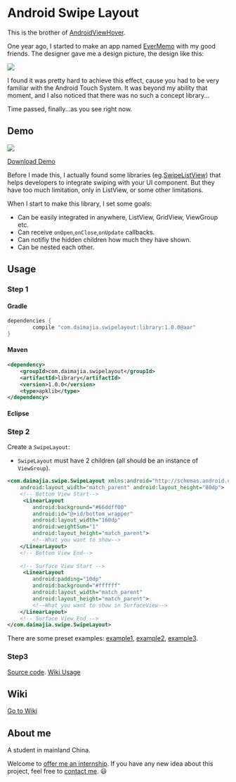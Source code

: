 # Android Swipe Layout

This is the brother of [AndroidViewHover](https://github.com/daimajia/AndroidViewHover).

One year ago, I started to make an app named [EverMemo](https://play.google.com/store/apps/details?id=com.zhan_dui.evermemo) with my good friends. The designer gave me a design picture, the design like this:

![](http://ww1.sinaimg.cn/mw690/610dc034jw1ejoquidvvsg208i0630u4.gif)

I found it was pretty hard to achieve this effect, cause you had to be very familiar with the Android Touch System. It was beyond my ability that moment, and I also noticed that there was no such a concept library...

Time passed, finally...as you see right now.

## Demo

![](http://ww2.sinaimg.cn/mw690/610dc034jw1ejoplapwtqg208n0e74dx.gif)

[Download Demo](https://github.com/daimajia/AndroidSwipeLayout/releases/download/v1.0.0/AndroidSwipeLayout-Demo-1.0.0.apk)

Before I made this, I actually found some libraries (eg.[SwipeListView](https://github.com/47deg/android-swipelistview)) that helps developers to integrate swiping with your UI component. But they have too much limitation, only in ListView, or some other limitations.

When I start to make this library, I set some goals:

- Can be easily integrated in anywhere, ListView, GridView, ViewGroup etc.
- Can receive `onOpen`,`onClose`,`onUpdate` callbacks.
- Can notifiy the hidden children how much they have shown.
- Can be nested each other.

## Usage

### Step 1
#### Gradle

```groovy
dependencies {
        compile "com.daimajia.swipelayout:library:1.0.0@aar"
}
```

#### Maven

```xml
<dependency>
    <groupId>com.daimajia.swipelayout</groupId>
    <artifactId>library</artifactId>
    <version>1.0.0</version>
    <type>apklib</type>
</dependency>
```

#### Eclipse


### Step 2

Create a `SwipeLayout`:

- `SwipeLayout` must have 2 children (all should be an instance of `ViewGroup`).

```xml
<com.daimajia.swipe.SwipeLayout xmlns:android="http://schemas.android.com/apk/res/android"
    android:layout_width="match_parent" android:layout_height="80dp">
    <!-- Bottom View Start-->
     <LinearLayout
        android:background="#66ddff00"
        android:id="@+id/bottom_wrapper"
        android:layout_width="160dp"
        android:weightSum="1"
        android:layout_height="match_parent">
        <!--What you want to show-->
    </LinearLayout>
    <!-- Bottom View End-->
    
    <!-- Surface View Start -->
     <LinearLayout
        android:padding="10dp"
        android:background="#ffffff"
        android:layout_width="match_parent"
        android:layout_height="match_parent">
        <!--What you want to show in SurfaceView-->
    </LinearLayout>
    <!-- Surface View End -->
</com.daimajia.swipe.SwipeLayout>
```

There are some preset examples: [example1](./demo/src/main/res/layout/sample1.xml), [example2](./demo/src/main/res/layout/sample2.xml), [example3](./demo/src/main/res/layout/sample3.xml).

### Step3

[Source code](./demo/src/main/java/com/daimajia/swipedemo/MyActivity.java).
[Wiki Usage](https://github.com/daimajia/AndroidSwipeLayout/wiki/usage)

## Wiki

[Go to Wiki](https://github.com/daimajia/AndroidSwipeLayout/wiki)

## About me

A student in mainland China.

Welcome to [offer me an internship](mailto:daimajia@gmail.com). If you have any new idea about this project, feel free to [contact me](mailto:daimajia@gmail.com). :smiley:

